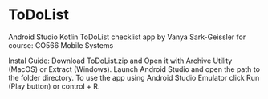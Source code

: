# ToDoList
Android Studio Kotlin ToDoList checklist app
by 
Vanya Sark-Geissler for course: CO566 Mobile Systems

Instal Guide:
Download ToDoList.zip and Open it with Archive Utility (MacOS) or Extract (Windows). Launch Android Studio and open the path to the folder directory. To use the app using Android Studio Emulator click Run (Play button) or control + R.
